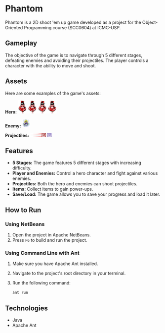 # Phantom

Phantom is a 2D shoot 'em up game developed as a project for the Object-Oriented Programming course (SCC0604) at ICMC-USP.

## Gameplay

The objective of the game is to navigate through 5 different stages, defeating enemies and avoiding their projectiles. The player controls a character with the ability to move and shoot.

## Assets

Here are some examples of the game's assets:

**Hero:**
![Hero](src/imgs/hero/hero_standing_still.png)

**Enemy:**
![Enemy](src/imgs/inimigo.png)

**Projectiles:**
![Projectile 1](src/imgs/projectiles/hero/projectile1_hero.png)
![Projectile 2](src/imgs/projectiles/hero/projectile2_hero.png)

## Features

*   **5 Stages:** The game features 5 different stages with increasing difficulty.
*   **Player and Enemies:** Control a hero character and fight against various enemies.
*   **Projectiles:** Both the hero and enemies can shoot projectiles.
*   **Items:** Collect items to gain power-ups.
*   **Save/Load:** The game allows you to save your progress and load it later.

## How to Run

### Using NetBeans

1.  Open the project in Apache NetBeans.
2.  Press `F6` to build and run the project.

### Using Command Line with Ant

1.  Make sure you have Apache Ant installed.
2.  Navigate to the project's root directory in your terminal.
3.  Run the following command:

    ```bash
    ant run
    ```

## Technologies

*   Java
*   Apache Ant